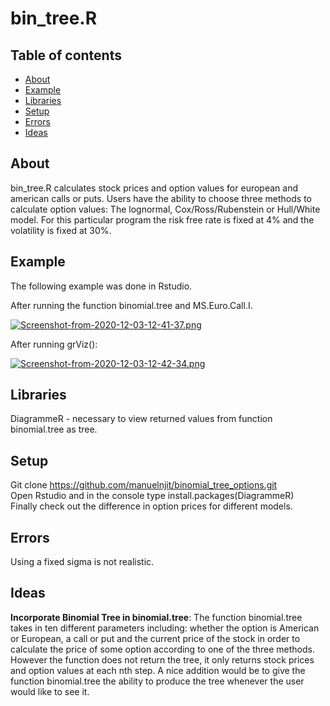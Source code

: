# bin_tree.R

## Table of contents
* [About](#about)
* [Example](#example)
* [Libraries](#libraries)
* [Setup](#setup)
* [Errors](#errors)
* [Ideas](#ideas)

## About
bin_tree.R calculates stock prices and option values for european and american calls or puts. Users have the ability 
to choose three methods to calculate option values: The lognormal, Cox/Ross/Rubenstein or Hull/White model. For this particular program 
the risk free rate is fixed at 4% and the volatility is fixed at 30%. 

## Example
The following example was done in Rstudio. <br/>

After running the function binomial.tree and MS.Euro.Call.I. 

[![Screenshot-from-2020-12-03-12-41-37.png](https://i.postimg.cc/4d1d7v2G/Screenshot-from-2020-12-03-12-41-37.png)](https://postimg.cc/PpPh0DkV)

After running grViz():

[![Screenshot-from-2020-12-03-12-42-34.png](https://i.postimg.cc/BZHWgQJ8/Screenshot-from-2020-12-03-12-42-34.png)](https://postimg.cc/z3zPDNb5)

## Libraries 
DiagrammeR - necessary to view returned values from function binomial.tree as tree. 

## Setup 
Git clone https://github.com/manuelnjit/binomial_tree_options.git <br/>
Open Rstudio and in the console type install.packages(DiagrammeR) <br/>
Finally check out the difference in option prices for different models.

## Errors
Using a fixed sigma is not realistic. 

## Ideas
**Incorporate Binomial Tree in binomial.tree**: The function binomial.tree takes in ten different parameters including: whether the option
is American or European, a call or put and the current price of the stock in order to calculate the price of some option according to 
one of the three methods. However the function does not return the tree, it only returns stock prices and option values at each nth step. A 
nice addition would be to give the function binomial.tree the ability to produce the tree whenever the user would like to see it. 

